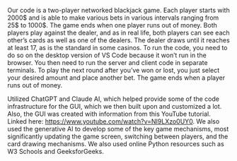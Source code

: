 Our code is a two-player networked blackjack game. Each player starts with 2000$ and is able to make various bets in various intervals ranging from 25$ to 1000$. The game ends when one player runs out of money. Both players play against the dealer, and as in real life, both players can see each other’s cards as well as one of the dealers. The dealer draws until it reaches at least 17, as is the standard in some casinos. 
To run the code, you need to do so on the desktop version of VS Code because it won’t run in the browser. You then need to run the server and client code in separate terminals. To play the next round after you’ve won or lost, you just select your desired amount and place another bet. The game ends when a player runs out of money.

Utilized ChatGPT and Claude AI, which helped provide some of the code infrastructure for the GUI, which we then built upon and customized a lot. Also, the GUI was created with information from this YouTube tutorial. Linked here: https://www.youtube.com/watch?v=NI9LXzo0UY0. We also used the generative AI to develop some of the key game mechanisms, most significantly updating the game screen, switching between players,  and the card drawing mechanisms. We also used online Python resources such as W3 Schools and GeeksforGeeks.



 
    
